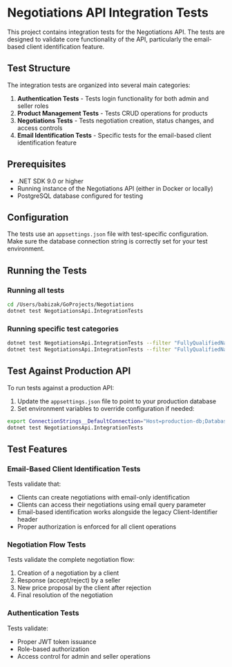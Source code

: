 # Negotiations API Integration Tests

This project contains integration tests for the Negotiations API. The tests are designed to validate core functionality of the API, particularly the email-based client identification feature.

## Test Structure

The integration tests are organized into several main categories:

1. **Authentication Tests** - Tests login functionality for both admin and seller roles
2. **Product Management Tests** - Tests CRUD operations for products
3. **Negotiations Tests** - Tests negotiation creation, status changes, and access controls
4. **Email Identification Tests** - Specific tests for the email-based client identification feature

## Prerequisites

- .NET SDK 9.0 or higher
- Running instance of the Negotiations API (either in Docker or locally)
- PostgreSQL database configured for testing

## Configuration

The tests use an `appsettings.json` file with test-specific configuration. Make sure the database connection string is correctly set for your test environment.

## Running the Tests

### Running all tests

```bash
cd /Users/babizak/GoProjects/Negotiations
dotnet test NegotiationsApi.IntegrationTests
```

### Running specific test categories

```bash
dotnet test NegotiationsApi.IntegrationTests --filter "FullyQualifiedName~EmailIdentification"
dotnet test NegotiationsApi.IntegrationTests --filter "FullyQualifiedName~Authentication"
```

## Test Against Production API

To run tests against a production API:

1. Update the `appsettings.json` file to point to your production database
2. Set environment variables to override configuration if needed:

```bash
export ConnectionStrings__DefaultConnection="Host=production-db;Database=negotiationsdb;Username=username;Password=password"
dotnet test NegotiationsApi.IntegrationTests
```

## Test Features

### Email-Based Client Identification Tests

Tests validate that:
- Clients can create negotiations with email-only identification
- Clients can access their negotiations using email query parameter
- Email-based identification works alongside the legacy Client-Identifier header
- Proper authorization is enforced for all client operations

### Negotiation Flow Tests

Tests validate the complete negotiation flow:
1. Creation of a negotiation by a client
2. Response (accept/reject) by a seller
3. New price proposal by the client after rejection
4. Final resolution of the negotiation

### Authentication Tests

Tests validate:
- Proper JWT token issuance
- Role-based authorization
- Access control for admin and seller operations
